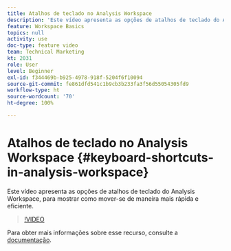 ```yaml
---
title: Atalhos de teclado no Analysis Workspace
description: 'Este vídeo apresenta as opções de atalhos de teclado do Analysis Workspace, para mostrar como mover-se de maneira mais rápida e eficiente. '
feature: Workspace Basics
topics: null
activity: use
doc-type: feature video
team: Technical Marketing
kt: 2031
role: User
level: Beginner
exl-id: f344469b-b925-4978-918f-5204f6f10094
source-git-commit: fe861dfd541c1b9cb3b233fa3f56d55054305fd9
workflow-type: ht
source-wordcount: '70'
ht-degree: 100%

---
```


# Atalhos de teclado no Analysis Workspace {#keyboard-shortcuts-in-analysis-workspace}

Este vídeo apresenta as opções de atalhos de teclado do Analysis Workspace, para mostrar como mover-se de maneira mais rápida e eficiente.

>[!VIDEO](https://video.tv.adobe.com/v/23984/?quality=12)

Para obter mais informações sobre esse recurso, consulte a [documentação](https://experienceleague.adobe.com/docs/analytics/analyze/analysis-workspace/build-workspace-project/fa-shortcut-keys.html?lang=pt-BR).
